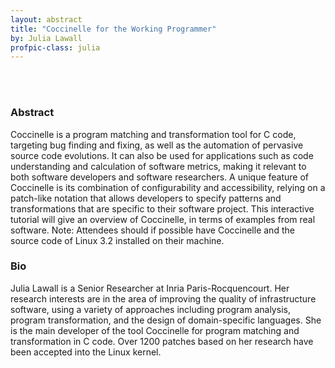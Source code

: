 ```yaml
---
layout: abstract
title: "Coccinelle for the Working Programmer"
by: Julia Lawall
profpic-class: julia
---
```


<br> <br>

### Abstract 

Coccinelle is a program matching and transformation tool for C code, targeting bug finding and fixing, as well as the automation of pervasive source code evolutions. It can also be used for applications such as code understanding and calculation of software metrics, making it relevant to both software developers and software researchers. A unique feature of Coccinelle is its combination of configurability and accessibility, relying on a patch-like notation that allows developers to specify patterns and transformations that are specific to their software project. This interactive tutorial will give an overview of Coccinelle, in terms of examples from real software. Note: Attendees should if possible have Coccinelle and the source code of Linux 3.2 installed on their machine.


### Bio

Julia Lawall is a Senior Researcher at Inria Paris-Rocquencourt. Her research interests are in the area of improving the quality of infrastructure software, using a variety of approaches including program analysis, program transformation, and the design of domain-specific languages. She is the main developer of the tool Coccinelle for program matching and transformation in C code. Over 1200 patches based on her research have been accepted into the Linux kernel.
